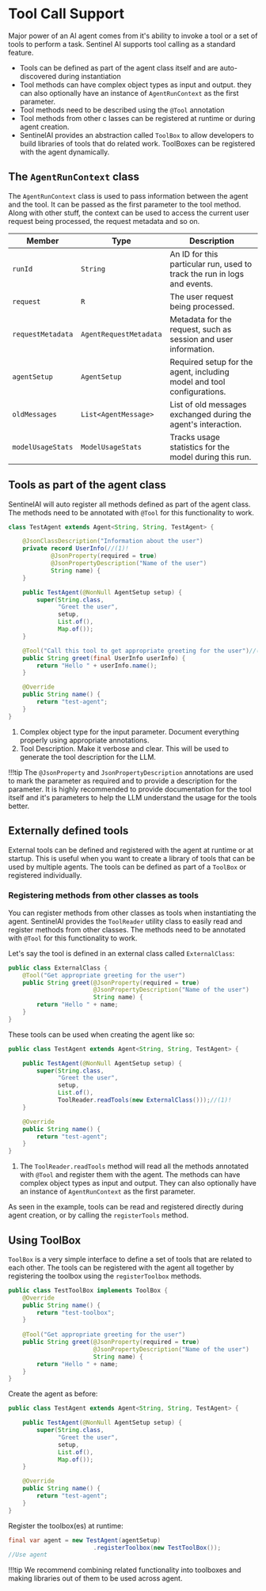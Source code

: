 # Tool Call Support

Major power of an AI agent comes from it's ability to invoke a tool or a set of tools to perform a task. Sentinel AI
supports tool calling as a standard feature.

- Tools can be defined as part of the agent class itself and are auto-discovered during instantiation
- Tool methods can have complex object types as input and output. they can also optionally have an instance of
  `AgentRunContext` as the first parameter.
- Tool methods need to be described using the `@Tool` annotation
- Tool methods from other c lasses can be registered at runtime or during agent creation.
- SentinelAI provides an abstraction called `ToolBox` to allow developers to build libraries of tools that do related
  work. ToolBoxes can be registered with the agent dynamically.

## The `AgentRunContext` class

The `AgentRunContext` class is used to pass information between the agent and the tool. It can be passed as the first
parameter to the tool method. Along with other stuff, the context can be used to access the current user request being
processed, the request metadata and so on.

| **Member**        | **Type**               | **Description**                                                          |
|-------------------|------------------------|--------------------------------------------------------------------------|
| `runId`           | `String`               | An ID for this particular run, used to track the run in logs and events. |
| `request`         | `R`                    | The user request being processed.                                        |
| `requestMetadata` | `AgentRequestMetadata` | Metadata for the request, such as session and user information.          |
| `agentSetup`      | `AgentSetup`           | Required setup for the agent, including model and tool configurations.   |
| `oldMessages`     | `List<AgentMessage>`   | List of old messages exchanged during the agent's interaction.           |
| `modelUsageStats` | `ModelUsageStats`      | Tracks usage statistics for the model during this run.                   |

## Tools as part of the agent class

SentinelAI will auto register all methods defined as part of the agent class. The methods need to be annotated with
`@Tool` for this functionality to work.

```java title="TestAgent.java"
class TestAgent extends Agent<String, String, TestAgent> {

    @JsonClassDescription("Information about the user")
    private record UserInfo(//(1)!
            @JsonProperty(required = true)
            @JsonPropertyDescription("Name of the user")
            String name) {
    }

    public TestAgent(@NonNull AgentSetup setup) {
        super(String.class,
              "Greet the user",
              setup,
              List.of(),
              Map.of());
    }

    @Tool("Call this tool to get appropriate greeting for the user")//(2)!
    public String greet(final UserInfo userInfo) {
        return "Hello " + userInfo.name();
    }

    @Override
    public String name() {
        return "test-agent";
    }
}
```

1. Complex object type for the input parameter. Document everything properly using appropriate annotations.
2. Tool Description. Make it verbose and clear. This will be used to generate the tool description for the LLM.

!!!tip
    The `@JsonProperty` and `JsonPropertyDescription` annotations are used to mark the parameter as required and to
    provide a description for the parameter. It is highly recommended to provide documentation for the tool itself and
    it's parameters to help the LLM understand the usage for the tools better.

## Externally defined tools
External tools can be defined and registered with the agent at runtime or at startup. This is useful when you want to
create a library of tools that can be used by multiple agents. The tools can be defined as part of a `ToolBox` or
registered individually.

### Registering methods from other classes as tools
You can register methods from other classes as tools when instantiating the agent. SentinelAI provides the `ToolReader` 
utility class to easily read and register methods from other classes. The methods need to be annotated with
`@Tool` for this functionality to work.

Let's say the tool is defined in an external class called `ExternalClass`:

```java title="ExternalClass.java"
public class ExternalClass {
    @Tool("Get appropriate greeting for the user")
    public String greet(@JsonProperty(required = true)
                        @JsonPropertyDescription("Name of the user")
                        String name) {
        return "Hello " + name;
    }
}

```

These tools can be used when creating the agent like so:
```java title="TestAgent.java"
public class TestAgent extends Agent<String, String, TestAgent> {

    public TestAgent(@NonNull AgentSetup setup) {
        super(String.class,
              "Greet the user",
              setup,
              List.of(),
              ToolReader.readTools(new ExternalClass()));//(1)!
    }

    @Override
    public String name() {
        return "test-agent";
    }
}
```

1. The `ToolReader.readTools` method will read all the methods annotated with `@Tool` and register them with the agent. 
    The methods can have complex object types as input and output. They can also optionally have an instance of
   `AgentRunContext` as the first parameter.

As seen in the example, tools can be read and registered directly during agent creation, or by calling the
`registerTools` method.

## Using ToolBox
`ToolBox` is a very simple interface to define a set of tools that are related to each other. The tools can be registered
with the agent all together by registering the toolbox using the `registerToolbox` methods.

```java title="TestToolBox.java"
public class TestToolBox implements ToolBox {
    @Override
    public String name() {
        return "test-toolbox";
    }
    
    @Tool("Get appropriate greeting for the user")
    public String greet(@JsonProperty(required = true)
                        @JsonPropertyDescription("Name of the user")
                        String name) {
        return "Hello " + name;
    }
}
```

Create the agent as before:

```java title="TestAgent.java"
public class TestAgent extends Agent<String, String, TestAgent> {

    public TestAgent(@NonNull AgentSetup setup) {
        super(String.class,
              "Greet the user",
              setup,
              List.of(),
              Map.of());
    }

    @Override
    public String name() {
        return "test-agent";
    }
}
```

Register the toolbox(es) at runtime:

```java
final var agent = new TestAgent(agentSetup)
                        .registerToolbox(new TestToolBox());
//Use agent
```

!!!tip
    We recommend combining related functionality into toolboxes and making libraries out of them to be used across agent.
